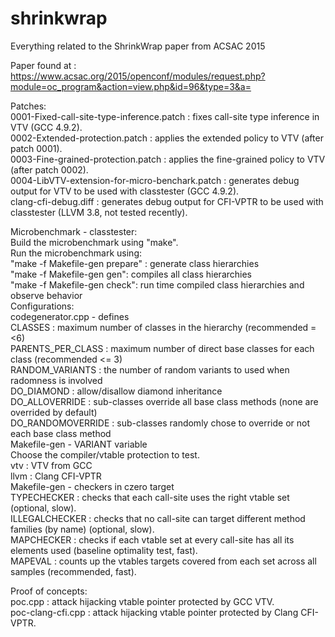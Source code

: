 # shrinkwrap
Everything related to the ShrinkWrap paper from ACSAC 2015

Paper found at : https://www.acsac.org/2015/openconf/modules/request.php?module=oc_program&action=view.php&id=96&type=3&a=

Patches:  
0001-Fixed-call-site-type-inference.patch : fixes call-site type inference in VTV (GCC 4.9.2).	
0002-Extended-protection.patch : applies the extended policy to VTV (after patch 0001).  
0003-Fine-grained-protection.patch : applies the fine-grained policy to VTV (after patch 0002).  
0004-LibVTV-extension-for-micro-benchark.patch : generates debug output for VTV to be used with classtester (GCC 4.9.2).  
clang-cfi-debug.diff : generates debug output for CFI-VPTR to be used with classtester (LLVM 3.8, not tested recently).  

Microbenchmark - classtester:  
Build the microbenchmark using "make".  
Run the microbenchmark using:  
	"make -f Makefile-gen prepare" : generate class hierarchies  
	"make -f Makefile-gen gen": compiles all class hierarchies  
	"make -f Makefile-gen check": run time compiled class hierarchies and observe behavior  
Configurations:  
	codegenerator.cpp - defines  
		CLASSES : maximum number of classes in the hierarchy (recommended =<6)  
		PARENTS_PER_CLASS : maximum number of direct base classes for each class (recommended <= 3)  
		RANDOM_VARIANTS : the number of random variants to used when radomness is involved  
		DO_DIAMOND : allow/disallow diamond inheritance  
		DO_ALLOVERRIDE : sub-classes override all base class methods (none are overrided by default)  
		DO_RANDOMOVERRIDE : sub-classes randomly chose to override or not each base class method  
	Makefile-gen - VARIANT variable  
		Choose the compiler/vtable protection to test.  
		vtv : VTV from GCC  
		llvm : Clang CFI-VPTR  
	Makefile-gen - checkers in czero target  
		TYPECHECKER : checks that each call-site uses the right vtable set (optional, slow).  
		ILLEGALCHECKER : checks that no call-site can target different method families (by name) (optional, slow).  
		MAPCHECKER : checks if each vtable set at every call-site has all its elements used (baseline optimality test, fast).  
		MAPEVAL : counts up the vtables targets covered from each set across all samples (recommended, fast).  

Proof of concepts:  
	poc.cpp : attack hijacking vtable pointer protected by GCC VTV.  
	poc-clang-cfi.cpp : attack hijacking vtable pointer protected by Clang CFI-VPTR.  
